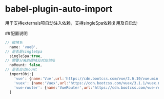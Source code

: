 <!--
 * @Description: 
 * @Version: 2.0
 * @Autor: mayako
 * @Date: 2019-11-20 10:41:02
 * @LastEditors: mayako
 * @LastEditTime: 2021-05-26 14:31:35
 -->
# babel-plugin-auto-import
用于支持externals项自动注入依赖，支持singleSpa依赖复用及自启动

##配置说明

```javascript
// 模块名
  name: 'vueB',
// 是否是singleSpa
  singleSpa:true,
// 需要分离的模块及对应地址
  noMount: false,
// 是否自动mount
  importObj:{
    'vue': {name:'Vue',url:'https://cdn.bootcss.com/vue/2.6.10/vue.min.js'},
    'vuex': {name:'Vuex',url:'https://cdn.bootcss.com/vuex/3.1.1/vuex.min.js'},
    'vue-router': {name:'VueRouter',url:'https://cdn.bootcss.com/vue-router/3.1.3/vue-router.min.js'},
  }
```
